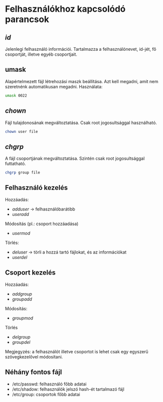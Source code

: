 # Felhasználókhoz kapcsolódó parancsok
## *id*

Jelenlegi felhasználó információi. Tartalmazza a felhasználónevet, id-jét, fő csoportját, illetve egyéb csoportjait. 

## umask

Alapértelmezett fájl létrehozási maszk beállítása. Azt kell megadni, amit nem szeretnénk automatikusan megadni.
Használata:
```bash
umask 0022
```

## *chown*

Fájl tulajdonosának megváltoztatása. Csak root jogosultsággal használható.
```bash
chown user file
```

## *chgrp*

A fájl csoportjának megváltoztatása. Szintén csak root jogosultsággal futtatható.
```bash
chgrp group file
```

## Felhasználó kezelés

Hozzáadás:
- *adduser* -> felhasználóbarátibb
- *useradd*

Módosítás (pl.: csoport hozzáadása)
- *usermod*

Törlés:
- *deluser* -> törli a hozzá tartó fájlokat, és az információkat
- *userdel*

## Csoport kezelés

Hozzáadás:
- *addgroup*
- *groupadd*

Módosítás:
- *groupmod*

Törlés
- *delgroup*
- *groupdel*

Megjegyzés: a felhasználót illetve csoportot is lehet csak egy egyszerű szövegkezelővel módosítani.
 
## Néhány fontos fájl
- /etc/passwd: felhasználó főbb adatai
- /etc/shadow: felhasználók jelszó hash-ét tartalmazó fájl
- /etc/group: csoportok főbb adatai
